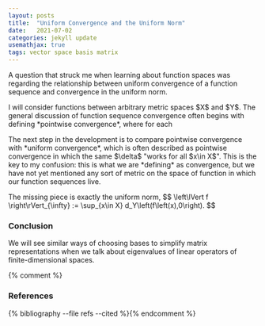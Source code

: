 ```yaml
---
layout: posts
title:  "Uniform Convergence and the Uniform Norm"
date:   2021-07-02
categories: jekyll update
usemathjax: true
tags: vector space basis matrix
---
```

<p>
    A question that struck me when learning about function spaces was regarding the relationship between uniform convergence of a function sequence and convergence in the uniform norm.
</p>
<p>
    I will consider functions between arbitrary metric spaces $X$ and $Y$. The general discussion of function sequence convergence often begins with defining *pointwise convergence*, where for each
</p>
<p>
    The next step in the development is to compare pointwise convergence with *uniform convergence*, which is often described as pointwise convergence in which the same $\delta$ "works for all $x\in X$". This is the key to my confusion: this is what we are *defining* as convergence, but we have not yet mentioned any sort of metric on the space of function in which our function sequences live.
</p>
<p>
    The missing piece is exactly the uniform norm, $$ \left\lVert f \right\rVert_{\infty} := \sup_{x\in X} d_Y\left(f\left(x),0\right). $$
</p>



### Conclusion

<p>
    We will see similar ways of choosing bases to simplify matrix representations when we talk about eigenvalues of linear operators of finite-dimensional spaces.
</p>


{% comment %}
<h3>References</h3>
{% bibliography --file refs --cited %}{% endcomment %}
